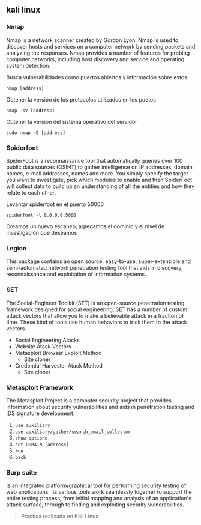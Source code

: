 ## kali linux

### Nmap
Nmap is a network scanner created by Gordon Lyon. Nmap is used to discover hosts and services on a computer network by sending packets and analyzing the responses. Nmap provides a number of features for probing computer networks, including host discovery and service and operating system detection.

Busca vulnerabilidades como puertos abiertos y información sobre estos

`nmap [address]`

Obtener la versión de los protocolos utilizados en los puetos

`nmap -sV [address]`

Obtener la versión del sistema operativo del servidor

`sudo nmap -O [address]`

### Spiderfoot
SpiderFoot is a reconnaissance tool that automatically queries over 100 public data sources (OSINT) to gather intelligence on IP addresses, domain names, e-mail addresses, names and more. You simply specify the target you want to investigate, pick which modules to enable and then SpiderFoot will collect data to build up an understanding of all the entities and how they relate to each other.

Levantar spiderfoot en el puerto 50000

`spiderfoot -l 0.0.0.0:5000`

Creamos un nuevo escaneo, agregamos el dominio y el nivel de investigación que deseamos

### Legion
This package contains an open source, easy-to-use, super-extensible and semi-automated network penetration testing tool that aids in discovery, reconnaissance and exploitation of information systems.

### SET
The Social-Engineer Toolkit (SET) is an open-source penetration testing framework designed for social engineering. SET has a number of custom attack vectors that allow you to make a believable attack in a fraction of time. These kind of tools use human behaviors to trick them to the attack vectors.

- Social Engineering Atacks
- Website Atack Vectors
- Metasploit Browser Exploit Method
   - Site cloner
- Credential Harvester Atack Method
   - Site cloner

### Metasploit Framework
The Metasploit Project is a computer security project that provides information about security vulnerabilities and aids in penetration testing and IDS signature development. 

1. `use auxiliary`
2. `use auxiliary/gather/search_email_collector`
3. `show options`
4. `set DOMAIN [address]`
5. `run`
6. `back`

### Burp suite
Is an integrated platform/graphical tool for performing security testing of web applications. Its various tools work seamlessly together to support the entire testing process, from initial mapping and analysis of an application's attack surface, through to finding and exploiting security vulnerabilities.

> Practica realizada en Kali Linux
